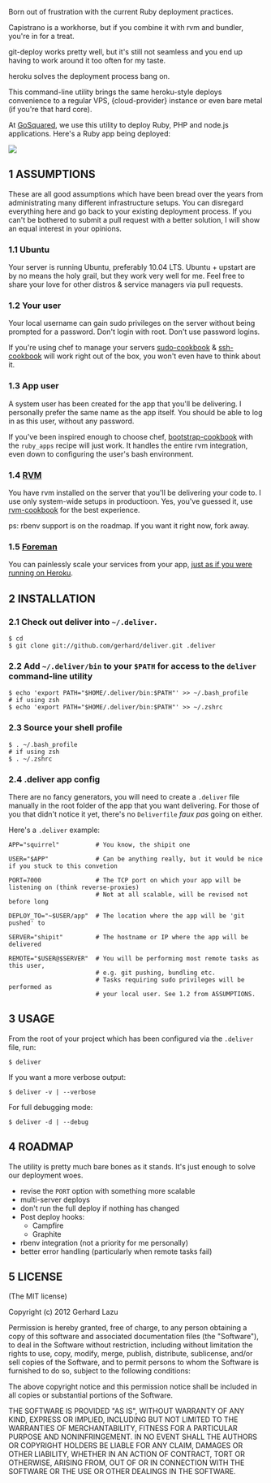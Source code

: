 Born out of frustration with the current Ruby deployment practices.

Capistrano is a workhorse, but if you combine it with rvm and bundler, you're
in for a treat.

git-deploy works pretty well, but it's still not seamless and you end up having
to work around it too often for my taste.

heroku solves the deployment process bang on.

This command-line utility brings the same heroku-style deploys convenience to a
regular VPS, {cloud-provider} instance or even bare metal (if you're that hard
core).

At [GoSquared](http://www.gosquared.com/), we use this utility to deploy Ruby, PHP
and node.js applications. Here's a Ruby app being deployed:

<img src="http://c2990942.r42.cf0.rackcdn.com/deliver.png" />



## 1 ASSUMPTIONS

These are all good assumptions which have been bread over the years from
administrating many different infrastructure setups. You can disregard
everything here and go back to your existing deployment process. If you can't
be bothered to submit a pull request with a better solution, I will show an
equal interest in your opinions.

### 1.1 Ubuntu

Your server is running Ubuntu, preferably 10.04 LTS. Ubuntu + upstart are by no
means the holy grail, but they work very well for me. Feel free to share your
love for other distros & service managers via pull requests.

### 1.2 Your user

Your local username can gain sudo privileges on the server without being
prompted for a password. Don't login with root. Don't use password logins.

If you're using chef to manage your servers
[sudo-cookbook](https://github.com/opscode/cookbooks/tree/master/sudo) &
[ssh-cookbook](https://github.com/gchef/ssh-cookbook) will work right out of
the box, you won't even have to think about it.

### 1.3 App user

A system user has been created for the app that you'll be delivering. I
personally prefer the same name as the app itself. You should be able to log in
as this user, without any password.

If you've been inspired enough to choose chef,
[bootstrap-cookbook](https://github.com/gchef/bootstrap-cookbook) with the
`ruby_apps` recipe will just work. It handles the entire rvm integration, even
down to configuring the user's bash environment.

### 1.4 [RVM](http://beginrescueend.com/)

You have rvm installed on the server that you'll be delivering your code to. I
use only system-wide setups in productioon. Yes, you've guessed it, use
[rvm-cookbook](https://github.com/gchef/rvm-cookbook) for the best experience.

ps: rbenv support is on the roadmap. If you want it right now, fork away.

### 1.5 [Foreman](https://github.com/ddollar/foreman)

You can painlessly scale your services from your app, [just as if you were
running on Heroku](http://devcenter.heroku.com/articles/procfile).



## 2 INSTALLATION

### 2.1 Check out deliver into `~/.deliver`.

    $ cd
    $ git clone git://github.com/gerhard/deliver.git .deliver

### 2.2 Add `~/.deliver/bin` to your `$PATH` for access to the `deliver` command-line utility

    $ echo 'export PATH="$HOME/.deliver/bin:$PATH"' >> ~/.bash_profile
    # if using zsh
    $ echo 'export PATH="$HOME/.deliver/bin:$PATH"' >> ~/.zshrc 

### 2.3 Source your shell profile

    $ . ~/.bash_profile
    # if using zsh
    $ . ~/.zshrc 

### 2.4 .deliver app config

There are no fancy generators, you will need to create a `.deliver` file
manually in the root folder of the app that you want delivering. For those of
you that didn't notice it yet, there's no `Deliverfile` *faux pas* going on
either.

Here's a `.deliver` example:

    APP="squirrel"          # You know, the shipit one

    USER="$APP"             # Can be anything really, but it would be nice if you stuck to this convetion

    PORT=7000               # The TCP port on which your app will be listening on (think reverse-proxies)
                            # Not at all scalable, will be revised not before long

    DEPLOY_TO="~$USER/app"  # The location where the app will be 'git pushed' to

    SERVER="shipit"         # The hostname or IP where the app will be delivered

    REMOTE="$USER@$SERVER"  # You will be performing most remote tasks as this user,
                            # e.g. git pushing, bundling etc.
                            # Tasks requiring sudo privileges will be performed as
                            # your local user. See 1.2 from ASSUMPTIONS.



## 3 USAGE

From the root of your project which has been configured via the `.deliver`
file, run:

    $ deliver

If you want a more verbose output:

    $ deliver -v | --verbose

For full debugging mode:

    $ deliver -d | --debug



## 4 ROADMAP

The utility is pretty much bare bones as it stands. It's just enough to solve our
deployment woes.

* revise the `PORT` option with something more scalable
* multi-server deploys
* don't run the full deploy if nothing has changed
* Post deploy hooks:
  * Campfire
  * Graphite
* rbenv integration (not a priority for me personally)
* better error handling (particularly when remote tasks fail)



## 5 LICENSE

(The MIT license)

Copyright (c) 2012 Gerhard Lazu

Permission is hereby granted, free of charge, to any person obtaining a copy of
this software and associated documentation files (the "Software"), to deal in
the Software without restriction, including without limitation the rights to
use, copy, modify, merge, publish, distribute, sublicense, and/or sell copies
of the Software, and to permit persons to whom the Software is furnished to do
so, subject to the following conditions:

The above copyright notice and this permission notice shall be included in all
copies or substantial portions of the Software.

THE SOFTWARE IS PROVIDED "AS IS", WITHOUT WARRANTY OF ANY KIND, EXPRESS OR
IMPLIED, INCLUDING BUT NOT LIMITED TO THE WARRANTIES OF MERCHANTABILITY,
FITNESS FOR A PARTICULAR PURPOSE AND NONINFRINGEMENT. IN NO EVENT SHALL THE
AUTHORS OR COPYRIGHT HOLDERS BE LIABLE FOR ANY CLAIM, DAMAGES OR OTHER
LIABILITY, WHETHER IN AN ACTION OF CONTRACT, TORT OR OTHERWISE, ARISING FROM,
OUT OF OR IN CONNECTION WITH THE SOFTWARE OR THE USE OR OTHER DEALINGS IN THE
SOFTWARE.
